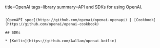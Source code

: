 title=OpenAI
tags=library
summary=API and SDKs for using OpenAI.
~~~~~~

[OpenAPI spec](https://github.com/openai/openai-openapi) | [Cookbook](https://github.com/openai/openai-cookbook)

## SDKs

* [Kotlin](https://github.com/Aallam/openai-kotlin)
